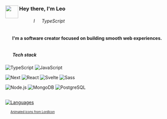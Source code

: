 <h3><sup><img src="https://user-images.githubusercontent.com/87744767/160494540-1b38acf7-62c3-47d8-83e8-28cdc55ad28d.gif" height="40px" align="left" /></sup>
  Hey there, I'm Leo 
</h3>
<h6>
  ⠀⠀⠀⠀ I 
  <sub><img 
       src="https://user-images.githubusercontent.com/87744767/160755257-fded066f-f12e-4e75-8f58-c875aaea2c00.gif" 
       height="14px" align="center"
            /></sub>
   TypeScript
</h6>
<h4>
  <sub>
  <img 
       src="https://user-images.githubusercontent.com/87744767/160758054-952c3dfc-ab12-426c-896c-1bbdc5fc5aa6.gif" 
       height="16px" align="center" 
       /></sub>
    I'm a software creator focused on building smooth web experiences.
</h4>

##

<h5>
  <sub>
  <img 
       src="https://user-images.githubusercontent.com/87744767/160758710-8138e749-3fdd-46a5-98a9-5f06aadb0537.gif" 
       height="16px" align="left" /></sub>
     <b>Tech stack</b>
</h5>

![TypeScript](https://img.shields.io/badge/-TypeScript-e8ebec?&logo=TypeScript&style=flat-square)
![JavaScript](https://img.shields.io/badge/-JavaScript-e8ebec?&logo=JavaScript&logoColor=FFC04D&style=flat-square)

![Next](https://img.shields.io/badge/-Next-e8ebec?&logo=nextdotjs&logoColor=222222&style=flat-square)
![React](https://img.shields.io/badge/-React-e8ebec?&logo=React&logoColor=189AB4&style=flat-square)
![Svelte](https://img.shields.io/badge/-Svelte-e8ebec?&logo=svelte&style=flat-square)
![Sass](https://img.shields.io/badge/-Sass-e8ebec?&logo=sass&style=flat-square)

![Node.js](https://img.shields.io/badge/-Node-e8ebec?&logo=nodedotjs&style=flat-square)
![MongoDB](https://img.shields.io/badge/-MongoDB-e8ebec?&logo=mongodb&style=flat-square)
![PostgreSQL](https://img.shields.io/badge/-PostgreSQL-e8ebec?&logo=postgresql&style=flat-square)

## 

[![Languages](https://github-readme-stats.vercel.app/api/top-langs/?username=lsrzar&theme=graywhite&hide=html,css,scss&custom_title=Languages&langs_count=8&layout=compact)](https://github.com/lsrzar?tab=repositories)

<p>
  <img src="https://user-images.githubusercontent.com/87744767/160761527-91f514b6-6df6-42da-906b-ee3753e6edcb.gif" height="12px" align="bottom"/>
  <sup><sub><a href="https://lordicon.com">Animated icons from LordIcon</a></sub></sup>
</p>
